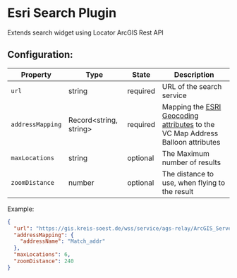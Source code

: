 # Esri Search Plugin

Extends search widget using Locator ArcGIS Rest API

## Configuration:

| Property         | Type                   | State    | Description                                                                                                                                                                                  |
| ---------------- | ---------------------- | -------- | -------------------------------------------------------------------------------------------------------------------------------------------------------------------------------------------- |
| `url`            | string                 | required | URL of the search service                                                                                                                                                                    |
| `addressMapping` | Record<string, string> | required | Mapping the [ESRI Geocoding attributes](https://desktop.arcgis.com/en/arcmap/latest/manage-data/geocoding/geocoding-a-table-of-addresses-about.htm) to the VC Map Address Balloon attributes |
| `maxLocations`   | string                 | optional | The Maximum number of results                                                                                                                                                                |
| `zoomDistance`   | number                 | optional | The distance to use, when flying to the result                                                                                                                                               |

Example:

```json
{
  "url": "https://gis.kreis-soest.de/wss/service/ags-relay/ArcGIS_Server/guest/arcgis/rest/services/Locator/locator_Soest/GeocodeServer",
  "addressMapping": {
    "addressName": "Match_addr"
  },
  "maxLocations": 6,
  "zoomDistance": 240
}
```
